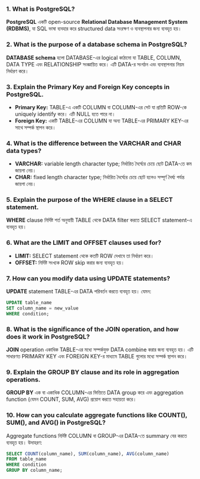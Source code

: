 ### 1\. What is PostgreSQL?

**PostgreSQL** একটি open-source **Relational Database Management System (RDBMS)**, যা SQL ভাষা ব্যবহার করে structured data সংরক্ষণ ও ব্যবস্থাপনার জন্য ব্যবহৃত হয়।

### 2\. What is the purpose of a database schema in PostgreSQL?

**DATABASE schema** হলো DATABASE-এর logical কাঠামো যা TABLE, COLUMN, DATA TYPE এবং RELATIONSHIP সংজ্ঞায়িত করে। এটি DATA-র সংগঠন এবং ব্যবস্থাপনার নিয়ম নির্ধারণ করে।

### 3\. Explain the Primary Key and Foreign Key concepts in PostgreSQL.

- **Primary Key:** TABLE-এ একটি COLUMN বা COLUMN-এর সেট যা প্রতিটি ROW-কে uniquely identify করে। এটি NULL হতে পারে না।
- **Foreign Key:** একটি TABLE-এর COLUMN যা অন্য TABLE-এর PRIMARY KEY-এর সাথে সম্পর্ক স্থাপন করে।

### 4\. What is the difference between the VARCHAR and CHAR data types?

- **VARCHAR:** variable length character type; নির্ধারিত দৈর্ঘ্যের চেয়ে ছোট DATA-তে কম জায়গা নেয়।
- **CHAR:** fixed length character type; নির্ধারিত দৈর্ঘ্যের চেয়ে ছোট হলেও সম্পূর্ণ দৈর্ঘ্য পর্যন্ত জায়গা নেয়।

### 5\. Explain the purpose of the WHERE clause in a SELECT statement.

**WHERE** clause নির্দিষ্ট শর্ত অনুযায়ী TABLE থেকে DATA filter করতে SELECT statement-এ ব্যবহৃত হয়।

### 6\. What are the LIMIT and OFFSET clauses used for?

- **LIMIT:** SELECT statement থেকে কতটি ROW দেখাবে তা নির্ধারণ করে।
- **OFFSET:** নির্দিষ্ট সংখ্যক ROW skip করার জন্য ব্যবহৃত হয়।

### 7\. How can you modify data using UPDATE statements?

**UPDATE** statement TABLE-এর DATA পরিবর্তন করতে ব্যবহৃত হয়। যেমন:

```sql
UPDATE table_name
SET column_name = new_value
WHERE condition;
```

### 8\. What is the significance of the JOIN operation, and how does it work in PostgreSQL?

**JOIN** operation একাধিক TABLE-এর মধ্যে সম্পর্কযুক্ত DATA combine করার জন্য ব্যবহৃত হয়। এটি সাধারণত PRIMARY KEY এবং FOREIGN KEY-র মাধ্যমে TABLE গুলোর মধ্যে সম্পর্ক স্থাপন করে।

### 9\. Explain the GROUP BY clause and its role in aggregation operations.

**GROUP BY** এক বা একাধিক COLUMN-এর ভিত্তিতে DATA group করে এবং aggregation function (যেমন COUNT, SUM, AVG) প্রয়োগ করতে সহায়তা করে।

### 10\. How can you calculate aggregate functions like COUNT(), SUM(), and AVG() in PostgreSQL?

Aggregate functions নির্দিষ্ট COLUMN বা GROUP-এর DATA-তে summary বের করতে ব্যবহৃত হয়। উদাহরণ:

```sql
SELECT COUNT(column_name), SUM(column_name), AVG(column_name)
FROM table_name
WHERE condition
GROUP BY column_name;
```
